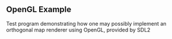 OpenGL Example
--------------

Test program demonstrating how one may possibly implement
an orthogonal map renderer using OpenGL, provided by SDL2